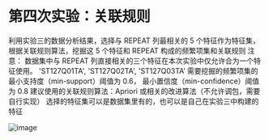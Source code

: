 # 第四次实验：关联规则

利用实验三的数据分析结果，选择与 REPEAT 列最相关的 5 个特征作为特征集，根据关联规则算法，挖掘这 5 个特征和 REPEAT 构成的频繁项集和关联规则
注意：
数据集中与 REPEAT 列直接相关的三个特征在本次实验中仅允许合为一个特征使用。
'ST127Q01TA', 'ST127Q02TA', 'ST127Q03TA’
需要挖掘的频繁项集的最小支持度（min-support）阈值为 0.6， 最小置信度（min-confidence）阈值为 0.8
建议使用的关联规则算法：Apriori 或相关的改进算法（不允许调包，需要自行实现）
选择的特征集可以是数据集里有的，也可以是自己在实验三中构建的特征


![image](https://github.com/ChowRunFa/DataAnalysisPractice/assets/97417202/631b81db-a3cf-4fed-ad6a-321e4b806d51)
